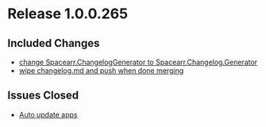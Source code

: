 # Release 1.0.0.265

## Included Changes
 - [change Spacearr.ChangelogGenerator to Spacearr.Changelog.Generator](https://api.github.com/repos/tmathura/Spacearr/git/commits/441aad23aa64884a06f3fbe49910bb9f1e1ce094)
 - [wipe changelog.md and push when done merging](https://api.github.com/repos/tmathura/Spacearr/git/commits/5bd9297457ad768e1098a278e8427b036d72aad2)

## Issues Closed
 - [Auto update apps](https://github.com/tmathura/Spacearr/issues/25)
